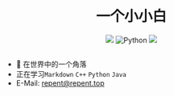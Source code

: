 <h1 align="center">一个小小白</h1>

<div align="center">

[![](https://img.shields.io/badge/-Blog-orange?style=for-the-badge&color=8B4513&logo=rss&logoColor=white)](https://sickle.cc/)
![Python](https://img.shields.io/badge/-Python-%233776ab?logo=python&style=for-the-badge&logoColor=white)
[![](https://img.shields.io/badge/Telegram-Hello-blue)](https://t.me/repentstar)

</div>

<h2 align="center"></h2>

- 👀 在世界中的一个角落
- 正在学习`Markdown` `C++` `Python` `Java`
- E-Mail: <repent@repent.top>
